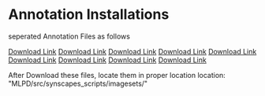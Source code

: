# Annotation Installations

seperated Annotation Files as follows

[Download Link](https://drive.google.com/drive/folders/1NwBaAkxJxcq9g4KdaeE-BI4E4gwvWm9Q?usp=drive_link/5_synscape_test_annotation.json)
[Download Link](https://drive.google.com/drive/folders/1NwBaAkxJxcq9g4KdaeE-BI4E4gwvWm9Q?usp=drive_link/6_synscape_test_annotation.json)
[Download Link](https://drive.google.com/drive/folders/1NwBaAkxJxcq9g4KdaeE-BI4E4gwvWm9Q?usp=drive_link/7_synscape_test_annotation.json)
[Download Link](https://drive.google.com/drive/folders/1NwBaAkxJxcq9g4KdaeE-BI4E4gwvWm9Q?usp=drive_link/8_synscape_test_annotation.json)
[Download Link](https://drive.google.com/drive/folders/1NwBaAkxJxcq9g4KdaeE-BI4E4gwvWm9Q?usp=drive_link/9_synscape_test_annotation.json)
[Download Link](https://drive.google.com/drive/folders/1NwBaAkxJxcq9g4KdaeE-BI4E4gwvWm9Q?usp=drive_link/10_synscape_test_annotation.json)
[Download Link](https://drive.google.com/drive/folders/1NwBaAkxJxcq9g4KdaeE-BI4E4gwvWm9Q?usp=drive_link/None_synscape_test_annotation.json)
[Download Link](https://drive.google.com/drive/folders/1NwBaAkxJxcq9g4KdaeE-BI4E4gwvWm9Q?usp=drive_link/synscape_train_annotation.json)
[Download Link](https://drive.google.com/drive/folders/1NwBaAkxJxcq9g4KdaeE-BI4E4gwvWm9Q?usp=drive_link/synscape_test_annotation.json)

After Download these files, locate them in proper location
location: "MLPD/src/synscapes_scripts/imagesets/"

